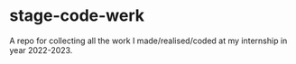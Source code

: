 # stage-code-werk
A repo for collecting all the work I made/realised/coded at my internship in year 2022-2023.
